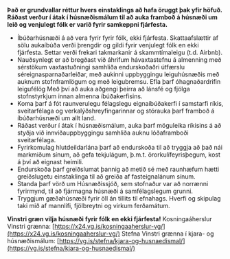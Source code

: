 **Það er grundvallar réttur hvers einstaklings að hafa öruggt þak yfir höfuð. Ráðast verður í átak í húsnæðismálum til að auka framboð á húsnæði um leið og venjulegt fólk er varið fyrir samkeppni fjárfesta.**
- Íbúðarhúsnæði á að vera fyrir fyrir fólk, ekki fjárfesta. Skattaafslættir af sölu aukaíbúða verði þrengdir og gildi fyrir venjulegt fólk en ekki fjárfesta. Settar verði frekari takmarkanir á skammtímaleigu (t.d. Airbnb).
- Nauðsynlegt er að bregðast við áhrifum hávaxtastefnu á almenning með sérstökum vaxtastuðningi samhliða endurskoðaðri útfærslu séreignasparnaðarleiðar, með aukinni uppbyggingu leiguhúsnæðis með auknum stofnframlögum og með leigubremsu. Efla þarf óhagnaðardrifin leigufélög Með því að auka aðgengi þeirra að lánsfé og fjölga stofnstyrkjum innan almenna íbúðakerfisins. 
- Koma þarf á fót raunverulegu félagslegu eignaíbúðakerfi í samstarfi ríkis, sveitarfélaga og verkalýðshreyfingarinnar og stórauka þarf framboð á íbúðarhúsnæði um allt land.
- Ráðast verður í átak í húsnæðismálum, auka þarf möguleika ríkisins á að styðja við innviðauppbyggingu samhliða auknu lóðaframboði sveitarfélaga.
- Fyrirkomulag hlutdeildarlána þarf að endurskoða til að tryggja að það nái markmiðum sínum, að gefa tekjulágum, þ.m.t. örorkulífeyrisþegum, kost á því að eignast heimili.
- Endurskoða þarf greiðslumat þannig að metið sé með raunhæfum hætti greiðslugetu einstaklinga til að greiða af fasteignalánum sínum.
- Standa þarf vörð um Húsnæðissjóð, sem stofnaður var að norrænni fyrirmynd, til að fjármagna húsnæði á samfélagslegum grunni.
- Tryggjum gæðahúsnæði fyrir öll án tillits til efnahags. Hverfi og skipulag taki mið af mannlífi, fjölbreytni og virkum ferðamátum.
  
**Vinstri græn vilja húsnæði fyrir fólk en ekki fjárfesta!**
Kosningaáherslur Vinstri grænna: [https://x24.vg.is/kosningaaherslur-vg/](https://x24.vg.is/kosningaaherslur-vg/)
Stefna Vinstri grænna í kjara- og húsnæðismálum: [https://vg.is/stefna/kjara-og-husnaedismal/](https://vg.is/stefna/kjara-og-husnaedismal/)
